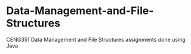 # Data-Management-and-File-Structures
CENG351 Data Management and File Structures assignments done using Java
